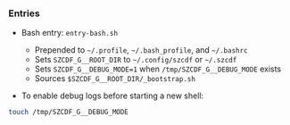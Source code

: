 ### Entries

- Bash entry: `entry-bash.sh`
  - Prepended to `~/.profile`, `~/.bash_profile`, and `~/.bashrc`
  - Sets `SZCDF_G__ROOT_DIR` to `~/.config/szcdf` or `~/.szcdf`
  - Sets `SZCDF_G__DEBUG_MODE=1` when `/tmp/SZCDF_G__DEBUG_MODE` exists
  - Sources `$SZCDF_G__ROOT_DIR/_bootstrap.sh`

- To enable debug logs before starting a new shell:
```bash
touch /tmp/SZCDF_G__DEBUG_MODE
```